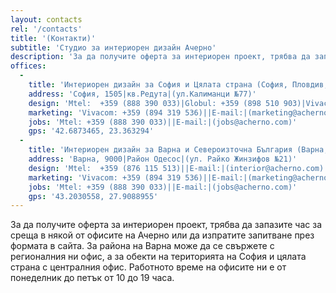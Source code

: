 ```yaml
---
layout: contacts
rel: '/contacts'
title: '(Контакти)'
subtitle: 'Студио за интериорен дизайн Ачерно'
description: 'За да получите оферта за интериорен проект, трябва да запазите час за среща в някой от офисите на Ачерно или да изпратите запитване през формата в сайта.'
offices:
  -
    title: 'Интериорен дизайн за София и Цялата страна (София, Пловдив, Стара Загора, Бургас, Благоевград, Видин, Монтана, Плевен, Ловеч, Габрово, Велико Търново, Пазарджик, Смолян, Кърджали, Хасково, Ямбол, Сливен, Перник, Кюстендил)'
    address: 'София, 1505|кв.Редута|(ул.Калиманци №77)'
    design: 'Mtel:  +359 (888 390 033)|Globul: +359 (898 510 903)|Vivacom: +359 (878 545 309)||E-mail:|(interior@acherno.com)'
    marketing: 'Vivacom: +359 (894 319 536)||E-mail:|(marketing@acherno.com)'
    jobs: 'Mtel: +359 (888 390 033)||E-mail:|(jobs@acherno.com)'
    gps: '42.6873465, 23.363294'
  -
    title: 'Интериорен дизайн за Варна и Североизточна България (Варна, Добрич, Шумен, Русе, Разград, Търговище, Силистра)'
    address: 'Варна, 9000|Район Одесос|(ул. Райко Жинзифов №21)'
    design: 'Mtel:  +359 (876 115 513)||E-mail:|(interior@acherno.com)'
    marketing: 'Vivacom: +359 (894 319 536)||E-mail:|(marketing@acherno.com)'
    jobs: 'Mtel: +359 (888 390 033)||E-mail:|(jobs@acherno.com)'
    gps: '43.2030558, 27.9088955'
---
```

За да получите оферта за интериорен проект, трябва да запазите час за среща в някой от офисите на Ачерно или да изпратите запитване през формата в сайта. За района на Варна може да се свържете с регионалния ни офис, а за обекти на територията на София и цялата страна с централния офис. Работното време на офисите ни е от понеделник до петък от 10 до 19 часа. 
